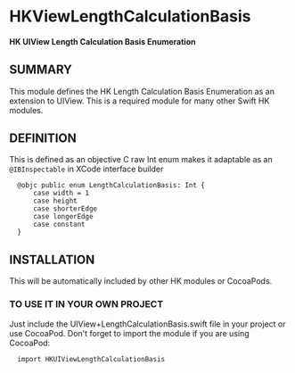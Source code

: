 # HKViewLengthCalculationBasis
#### HK UIView Length Calculation Basis Enumeration

## SUMMARY

This module defines the HK Length Calculation Basis Enumeration as an extension to UIView. This is a required module for many other Swift HK modules.

## DEFINITION

This is defined as an objective C raw Int enum makes it adaptable as an `@IBInspectable` in XCode interface builder

```
  @objc public enum LengthCalculationBasis: Int {
      case width = 1
      case height
      case shorterEdge
      case longerEdge
      case constant
  }
```

## INSTALLATION

This will be automatically included by other HK modules or CocoaPods.

### TO USE IT IN YOUR OWN PROJECT

Just include the UIView+LengthCalculationBasis.swift file in your project or use CocoaPod. Don't forget to import the module if you are using CocoaPod:

```
  import HKUIViewLengthCalculationBasis
```
